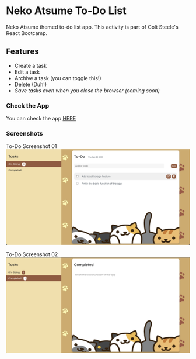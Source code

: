 # Neko Atsume To-Do List 

Neko Atsume themed to-do list app. This activity is part of Colt Steele's React Bootcamp.

## Features

* Create a task
* Edit a task
* Archive a task (you can toggle this!)
* Delete (Duh!)
* *Save tasks even when you close the browser (coming soon)*

### Check the App

You can check the app [HERE](https://ealmario.github.io/neko-todo/)

### Screenshots

To-Do Screenshot 01
![Todo Screenshot 01](https://github.com/ealmario/neko-todo/blob/main/src/assets/imgs/todo01.png)

To-Do Screenshot 02
![Todo Screen 02](https://github.com/ealmario/neko-todo/blob/main/src/assets/imgs/todo02.png)
